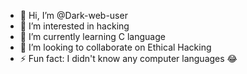 - 👋 Hi, I’m @Dark-web-user
- 👀 I’m interested in hacking 
- 🌱 I’m currently learning C language 
- 💞️ I’m looking to collaborate on Ethical Hacking
- ⚡ Fun fact: I didn't know any computer languages 😂

<!---
Dark-web-user/Dark-web-user is a ✨ special ✨ repository because its `README.md` (this file) appears on your GitHub profile.
You can click the Preview link to take a look at your changes.
--->
